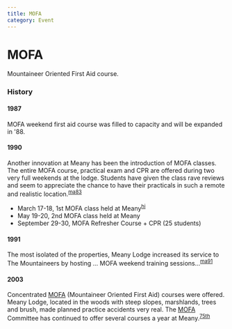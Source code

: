 ```yaml
---
title: MOFA
category: Event
---
```

# MOFA

Mountaineer Oriented First Aid course.

### History

#### 1987

MOFA weekend first aid course was filled to capacity and will be expanded in '88.

#### 1990

Another innovation at Meany has been the introduction of MOFA classes. The entire MOFA course, practical exam and CPR are offered during two very full weekends at the lodge. Students have given the class rave reviews and seem to appreciate the chance to have their practicals in such a remote and realistic location.<sup>[ma83][]</sup>

- March 17-18, 1st MOFA class held at Meany<sup>[hi][]</sup>
- May 19-20, 2nd MOFA class held at Meany
- September 29-30, MOFA Refresher Course + CPR (25 students)

#### 1991

The most isolated of the properties, Meany Lodge increased its service to The Mountaineers by hosting ... MOFA weekend training sessions...<sup>[ma91][]</sup>

#### 2003

Concentrated [MOFA](MOFA) (Mountaineer Oriented First Aid) courses were offered. Meany Lodge, located in the woods with steep slopes, marshlands, trees and brush, made planned practice accidents very real. The [MOFA](MOFA) Committee has continued to offer several courses a year at Meany.<sup>[75th][]</sup>

[75th]: /Anniversary#75th
[hi]:   /History/Idona
[ma83]: /Mountaineer-Annual#1983-1990
[ma91]: /Mountaineer-Annual#1991